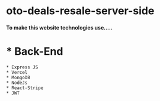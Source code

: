 # oto-deals-resale-server-side

#### To make this website technologies use.....  
# *  Back-End
    * Express JS
    * Vercel 
    * MongoDB
    * NodeJs
    * React-Stripe
    * JWT
